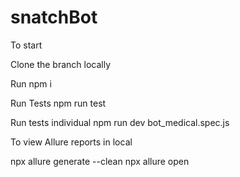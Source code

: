 # snatchBot

To start

Clone the branch locally

Run npm i

Run Tests
npm run test

Run tests individual
npm run dev bot_medical.spec.js



To view Allure reports in local

npx allure generate --clean
npx allure open
